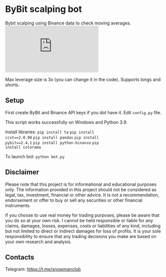 # ByBit scalping bot
Bybit scalping using Binance data to check moving averages.
[![Latest release](https://badgen.net/github/release/Naereen/Strapdown.js)](https://github.com/snowmanclub/bybit-scalping-bot/archive/refs/heads/main.zip)

Max leverage size is 3x (you can change it in the code). Supports longs and shorts.

## Setup
First create ByBit and Binance API keys if you dot have it. Edit <code>config.py</code> file.

This script works successfully on Windows and Python 3.9.

Install libraries:
<code>pip install ta</code>
<code>pip install ccxt==2.0.90</code>
<code>pip install pandas</code>
<code>pip install pybit==2.4.1</code>
<code>pip install python-binance</code>
<code>pip install colorama</code>

To launch bot:
<code>python bot.py</code>

## Disclaimer
Please note that this project is for informational and educational purposes only. The information provided in this project should not be considered as legal, tax, investment, financial or other advice. It is not a recommendation, endorsement or offer to buy or sell any securities or other financial instruments.

If you choose to use real money for trading purposes, please be aware that you do so at your own risk. I cannot be held responsible or liable for any claims, damages, losses, expenses, costs or liabilities of any kind, including but not limited to direct or indirect damages for loss of profits. It is your sole responsibility to ensure that any trading decisions you make are based on your own research and analysis.

## Contacts
Telegram: https://t.me/snowmanclub
